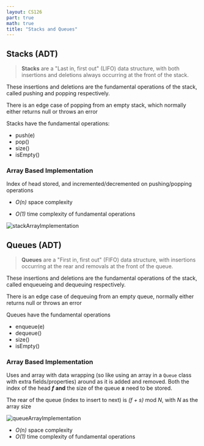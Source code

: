 ```yaml
---
layout: CS126
part: true
math: true
title: "Stacks and Queues"
---
```



## Stacks (ADT)
> **Stacks** are a "Last in, first out" (LIFO) data structure, with both insertions and deletions always occurring at the front of the stack. 

These insertions and deletions are the fundamental operations of the stack, called pushing and popping respectively.

There is an edge case of popping from an empty stack, which normally either returns null or throws an error

Stacks have the fundamental operations:

- push(e)
- pop()
- size()
- isEmpty()

### Array Based Implementation

Index of head stored, and incremented/decremented on pushing/popping operations

- *O(n)* space complexity

- *O(1)* time complexity of fundamental operations

<img src="./images/stackArrayImplementation.png" alt="stackArrayImplementation" class="center"/>

## Queues (ADT)

> **Queues** are a "First in, first out" (FIFO) data structure, with insertions occurring at the rear and removals at the front of the queue. 

These insertions and deletions are the fundamental operations of the stack, called enqueueing and dequeuing respectively.

There is an edge case of dequeuing from an empty queue, normally either returns null or throws an error

Queues have the fundamental operations

- enqueue(e)
- dequeue()
- size()
- isEmpty()

### Array Based Implementation

Uses and array with data wrapping (so like using an array in a `Queue` class with extra fields/properties) around as it is added and removed. Both the index of the head ***f*** **and** the size of the queue ***s*** need to be stored.

The rear of the queue (index to insert to next) is *(f + s)* mod *N*, with *N* as the array size

<img src="./images/queueArrayImplementation.png" alt="queueArrayImplementation" class="center"/>

- *O(n)* space complexity
- *O(1)* time complexity of fundamental operations
